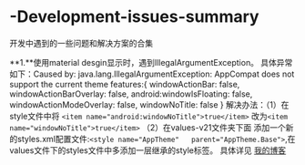 # -Development-issues-summary
开发中遇到的一些问题和解决方案的合集


**1.**使用material desgin显示时，遇到IllegalArgumentException。
         具体异常如下：Caused by: java.lang.IllegalArgumentException: AppCompat does not support the current theme features:{ windowActionBar: false, windowActionBarOverlay: false, android:windowIsFloating: false, windowActionModeOverlay: false, windowNoTitle: false }
         解决办法：（1）在style文件中将 `<item name="android:windowNoTitle">true</item>` 改为`<item name="windowNoTitle">true</item>`
			     （2）在values-v21文件夹下面 添加一个新的styles.xml配置文件:`<style name="AppTheme"   parent="AppTheme.Base">`,在values文件下的styles文件中多添加一层继承的style标签。
         具体详见 [我的博客](http://blog.csdn.net/woshishui5577/article/details/53285351 "悬停显示")

